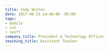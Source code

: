 ```yaml
---
title: Cody Winton
date: 2017-08-23 14:46:00 -05:00
tags:
- mobile
- ios
- swift
company_title: President & Technology Officer
teaching_title: Assistant Teacher
---
```


